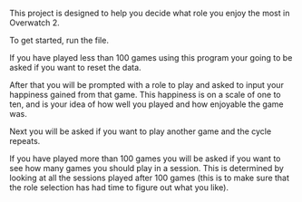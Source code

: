 This project is designed to help you decide what role you enjoy the most in Overwatch 2.

To get started, run the file.

If you have played less than 100 games using this program your going to be asked if you
  want to reset the data.

After that you will be prompted with a role to play and asked to input your happiness gained
  from that game. This happiness is on a scale of one to ten, and is your idea of how well you
  played and how enjoyable the game was.

Next you will be asked if you want to play another game and the cycle repeats.

If you have played more than 100 games you will be asked if you want to see how many games you
  should play in a session. This is determined by looking at all the sessions played after 100
  games (this is to make sure that the role selection has had time to figure out what you like).
